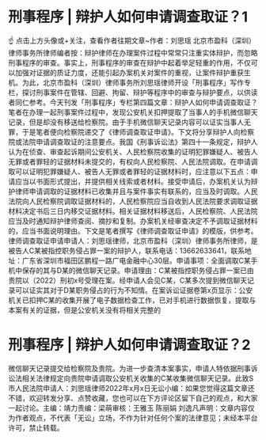 # 刑事程序 | 辩护人如何申请调查取证？1

☝ 点击上方头像或+关注，查看作者往期文章~作者：刘思瑶 北京市盈科（深圳）律师事务所律师编者按：辩护律师在办理案件过程中常常只注重实体辩护，而忽略刑事程序的审查。事实上，刑事程序的审查在辩护中起着举足轻重的作用，不仅可以加强对证据的质证力度，还能引起办案机关对案件的重视，让案件辩护重获生机。为此，北京市盈科（深圳）律师事务所刘思瑶律师开设「刑事程序」写作专栏，探讨刑事案件在管辖、回避、拘留、辩护等程序中的审查与辩护要点，以供读者同仁参考。今天刊发「刑事程序」专栏第四篇文章：辩护人如何申请调查取证？笔者在办理一起刑事案件过程中，发现公安机关扣押提取了当事人的手机微信聊天记录，但是却没有移送给检察院。由于手机微信聊天记录内容可以证实当事人无罪，于是笔者便向检察院递交了《律师调查取证申请》。下文将分享辩护人向检察院或法院申请调查取证的注意要点。我国《刑事诉讼法》第四十一条规定，辩护人认为在侦查、审查起诉期间公安机关、人民检察院收集的证明犯罪嫌疑人、被告人无罪或者罪轻的证据材料未提交的，有权向人民检察院、人民法院调取。在申请调取可以证明犯罪嫌疑人、被告人无罪或者罪轻的证据材料时，应注意以下五点：申请应当以书面形式提出，并提供相关线索或者材料。接受申请后，办案机关认为辩护律师申请调取的证据材料已收集并且与案件事实有联系的，应当及时调取。人民法院向人民检察院调取证据材料的，人民检察院应当自收到人民法院要求调取证据材料决定书后三日内移交证据材料。相关证据材料移送后，人民检察院、人民法院应当及时通知辩护律师查阅、摘抄和复制。办案机关经审查决定不予调取证据材料的，应当书面说明理由。下文是笔者撰写《律师调查取证申请》的模版，供参考。律师调查取证申请申请人：刘思瑶律师，北京市盈科（深圳）律师事务所律师，是被告人C某被指控职务侵占罪一案的辩护人，联系电话：13662633641，联系地址：广东省深圳市福田区鹏程一路广电金融中心30层。申请事项：全面调取C某手机中保存的其与D某的微信聊天记录。申请理由：C某被指控职务侵占罪一案已由贵院以（2022）刑初x号受理在案。经申请人会见C某，C某多次提到微信聊天记录可以证实其对于D某职务侵占的行为不知情。在案诉讼证据卷第x页显示：公安机关已扣押C某的收集开展了电子数据检查工作，已对手机进行数据恢复，提取与本案有关的证据，但是公安机关没有将相关完整的

# 刑事程序 | 辩护人如何申请调查取证？2

微信聊天记录提交给检察院及贵院。为进一步查清本案事实，申请人特依据刑事诉讼法相关法律规定向贵院申请调取公安机关收集的C某收集微信聊天记录。此致S市人民法院申请人：刘思瑶律师2022年x月x日无讼小编：如果您觉得这篇文章还不错，欢迎转发分享、点赞收藏，您也可以在下方评论区留下自己的观点，和大家一起讨论。主编：靖力责编：梁萌审核：王雅玉 陈丽娟 刘逸凡声明：文章内容仅为作者观点，不代表「无讼」立场，不作为针对任何个案的法律意见；未经本平台许可，禁止转载。

